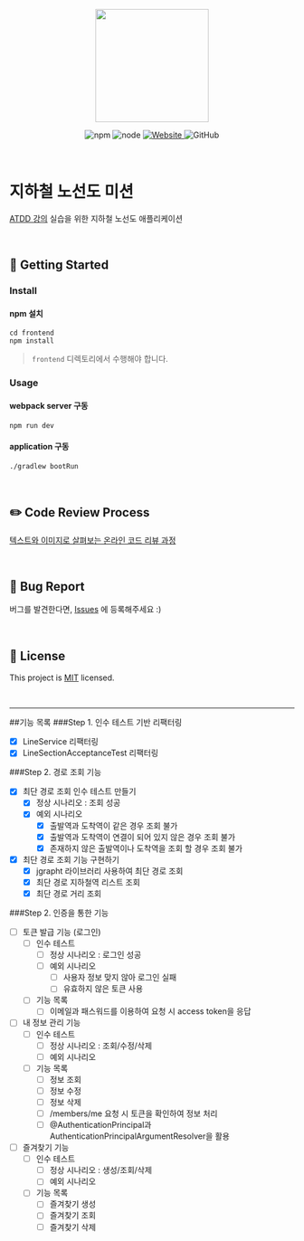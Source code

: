 <p align="center">
    <img width="200px;" src="https://raw.githubusercontent.com/woowacourse/atdd-subway-admin-frontend/master/images/main_logo.png"/>
</p>
<p align="center">
  <img alt="npm" src="https://img.shields.io/badge/npm-6.14.15-blue">
  <img alt="node" src="https://img.shields.io/badge/node-14.18.2-blue">
  <a href="https://edu.nextstep.camp/c/R89PYi5H" alt="nextstep atdd">
    <img alt="Website" src="https://img.shields.io/website?url=https%3A%2F%2Fedu.nextstep.camp%2Fc%2FR89PYi5H">
  </a>
  <img alt="GitHub" src="https://img.shields.io/github/license/next-step/atdd-subway-admin">
</p>

<br>

# 지하철 노선도 미션
[ATDD 강의](https://edu.nextstep.camp/c/R89PYi5H) 실습을 위한 지하철 노선도 애플리케이션

<br>

## 🚀 Getting Started

### Install
#### npm 설치
```
cd frontend
npm install
```
> `frontend` 디렉토리에서 수행해야 합니다.

### Usage
#### webpack server 구동
```
npm run dev
```
#### application 구동
```
./gradlew bootRun
```
<br>

## ✏️ Code Review Process
[텍스트와 이미지로 살펴보는 온라인 코드 리뷰 과정](https://github.com/next-step/nextstep-docs/tree/master/codereview)

<br>

## 🐞 Bug Report

버그를 발견한다면, [Issues](https://github.com/next-step/atdd-subway-service/issues) 에 등록해주세요 :)

<br>

## 📝 License

This project is [MIT](https://github.com/next-step/atdd-subway-service/blob/master/LICENSE.md) licensed.

<br>

------
##기능 목록
###Step 1. 인수 테스트 기반 리팩터링
- [X] LineService 리팩터링
- [X] LineSectionAcceptanceTest 리팩터링

###Step 2. 경로 조회 기능
- [X] 최단 경로 조회 인수 테스트 만들기
  - [X] 정상 시나리오 : 조회 성공
  - [X] 예외 시나리오
    - [X] 출발역과 도착역이 같은 경우 조회 불가
    - [X] 출발역과 도착역이 연결이 되어 있지 않은 경우 조회 불가
    - [X] 존재하지 않은 출발역이나 도착역을 조회 할 경우 조회 불가
- [X] 최단 경로 조회 기능 구현하기
  - [X] jgrapht 라이브러리 사용하여 최단 경로 조회
  - [X] 최단 경로 지하철역 리스트 조회
  - [X] 최단 경로 거리 조회

###Step 2. 인증을 통한 기능
- [ ] 토큰 발급 기능 (로그인)
  - [ ] 인수 테스트
    - [ ] 정상 시나리오 : 로그인 성공
    - [ ] 예외 시나리오
      - [ ] 사용자 정보 맞지 않아 로그인 실패
      - [ ] 유효하지 않은 토큰 사용
  - [ ] 기능 목록
    - [ ] 이메일과 패스워드를 이용하여 요청 시 access token을 응답
- [ ] 내 정보 관리 기능
  - [ ] 인수 테스트
    - [ ] 정상 시나리오 : 조회/수정/삭제
    - [ ] 예외 시나리오
  - [ ] 기능 목록
    - [ ] 정보 조회
    - [ ] 정보 수정
    - [ ] 정보 삭제
    - [ ] /members/me 요청 시 토큰을 확인하여 정보 처리
    - [ ] @AuthenticationPrincipal과 AuthenticationPrincipalArgumentResolver을 활용
- [ ] 즐겨찾기 기능
  - [ ] 인수 테스트
    - [ ] 정상 시나리오 : 생성/조회/삭제
    - [ ] 예외 시나리오
  - [ ] 기능 목록
    - [ ] 즐겨찾기 생성
    - [ ] 즐겨찾기 조회
    - [ ] 즐겨찾기 삭제